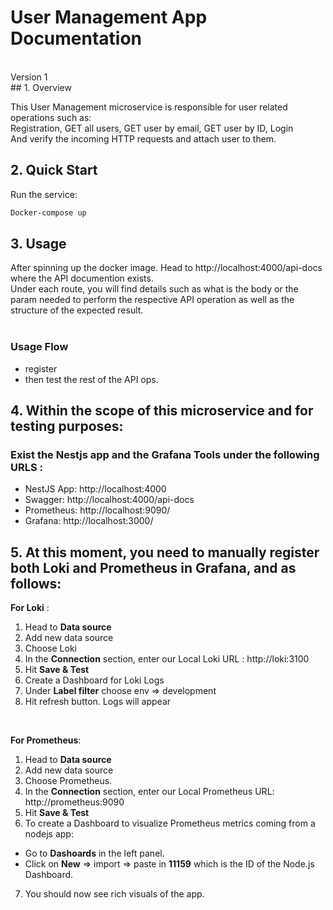 # User Management App Documentation 
<br/>
Version 1
<br/>
## 1. Overview

This User Management microservice is responsible for user related operations such as: 
<br/>
Registration, GET all users, GET user by email, GET user by ID, Login <br/>
And verify the incoming HTTP requests and attach user to them.<br/>

## 2. Quick Start
Run the service: <br/>
```bash 
Docker-compose up
```

## 3. Usage
After spinning up the docker image. Head to http://localhost:4000/api-docs where the API documention exists. <br/> 
Under each route, you will find details such as what is the body or the param needed to perform the respective API operation as well as the structure of the expected result. <br/> <br/>

### Usage Flow
- register
- then test the rest of the API ops. 
## 4. Within the scope of this microservice and for testing purposes: 

### Exist the Nestjs app and the Grafana Tools under the following URLS :
- NestJS App: http://localhost:4000
- Swagger: http://localhost:4000/api-docs
- Prometheus: http://localhost:9090/
- Grafana: http://localhost:3000/

## 5. At this moment, you need to manually register both Loki and Prometheus in Grafana, and as follows:  <br/>

**For Loki** : <br/>
1. Head to **Data source** 
2. Add new data source
3. Choose Loki
4. In the **Connection** section, enter our Local Loki URL : http://loki:3100 
5. Hit **Save & Test**
6. Create a Dashboard for Loki Logs
7. Under **Label filter** choose env => development 
8. Hit refresh button. Logs will appear

<br/>

**For Prometheus**: <br/>
1. Head to **Data source** 
2. Add new data source
3. Choose Prometheus.
4. In the **Connection** section, enter our Local Prometheus URL: http://prometheus:9090 
5. Hit **Save & Test**
6. To create a Dashboard to visualize Prometheus metrics coming from a nodejs app: 
- Go to **Dashoards** in the left panel. 
- Click on **New** => import => paste in **11159** which is the ID of the Node.js Dashboard.
7. You should now see rich visuals of the app. 

